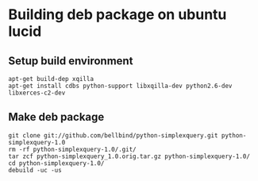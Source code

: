 # Building deb package on ubuntu lucid

## Setup build environment

    apt-get build-dep xqilla
    apt-get install cdbs python-support libxqilla-dev python2.6-dev libxerces-c2-dev

## Make deb package

    git clone git://github.com/bellbind/python-simplexquery.git python-simplexquery-1.0
    rm -rf python-simplexquery-1.0/.git/
    tar zcf python-simplexquery_1.0.orig.tar.gz python-simplexquery-1.0/
    cd python-simplexquery-1.0/
    debuild -uc -us
